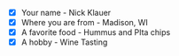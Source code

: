  - [X] Your name - Nick Klauer
 - [X] Where you are from - Madison, WI
 - [X] A favorite food - Hummus and PIta chips
 - [X] A hobby - Wine Tasting
